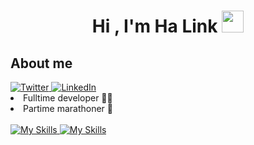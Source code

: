 <h1 align="center"><b>Hi , I'm Ha Link </b><img src="https://media.giphy.com/media/hvRJCLFzcasrR4ia7z/giphy.gif" width="35"></h1>

## **About me**
<div align="left" display="flex">
<div>
<a href="https://twitter.com/halink0803">
    <img
      src="https://img.shields.io/twitter/follow/omBratteng?label=Twitter&logo=twitter&style=flat-square&color=1da1f2&logoColor=ffffff"
      alt="Twitter"
    />
  </a>
  <a href="https://www.linkedin.com/in/halink0803/">
    <img
      src="https://img.shields.io/static/v1?logo=linkedin&style=flat-square&color=0072b1&label=LinkedIn&message=%E2%98%86"
      alt="LinkedIn"
    />
  </a>
<br/>

<li>Fulltime developer 🧑‍💻</li>
<li>Partime marathoner 🏃</li>
<br/>
 <a href="https://skillicons.dev">
    <img
      src="https://skillicons.dev/icons?i=go,bash,docker,postgresql,mysql,gcp,github,grafana,astro,javascript,html,tailwind"
      alt="My Skills"
    />
  </a>
  <a href="https://github.com/halink0803">
    <img
      src="https://github-profile-summary-cards.vercel.app/api/cards/profile-details?username=halink0803&theme=nord_bright"
      alt="My Skills"
    />
  </a>
</div>
<!-- <a href="https://app.daily.dev/halink"><img src="https://api.daily.dev/devcards/38189a9cf8ec405daa3a627c68e2d690.png?r=rai" 
width="250" 
align="right"
alt="Hoang Ha's Dev Card"/></a> -->
</div>

<!-- [![GitHub Streak](https://streak-stats.demolab.com/?user=halink0803)](https://git.io/streak-stats) -->


